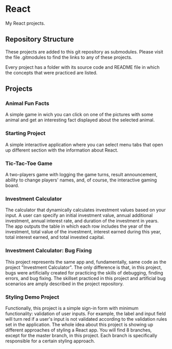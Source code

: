 # React

My React projects.

## Repository Structure

These projects are added to this git repository as submodules. Please visit the file .gitmodules to find the links to any of these projects.

Every project has a folder with its source code and README file in which the concepts that were practiced are listed.

## Projects

### Animal Fun Facts

A simple game in wich you can click on one of the pictures with some animal and get an interesting fact displayed about the selected animal.

### Starting Project

A simple interactive application where you can select menu tabs that open up different section with the information about React.

### Tic-Tac-Toe Game

A two-players game with logging the game turns, result announcement, ability to change players' names, and, of course, the interactive gaming board.

### Investment Calculator

The calculator that dynamically calculates investment values based on your input. A user can specify an initial investment value, annual additional investment, annual interest rate, and duration of the investment in years. The app outputs the table in which each row includes the year of the investment, total value of the investment, interest earned during this year, total interest earned, and total invested capital.

### Investment Calculator: Bug Fixing

This project represents the same app and, fundamentally, same code as the project "Investment Calculator". The only difference is that, in this project, bugs were artificially created for practicing the skills of debugging, finding errors, and bug fixing. The skillset practiced in this project and artificial bug scenarios are amply described in the project repository.

### Styling Demo Project

Functionally, this project is a simple sign-in form with minimum functionality: validation of user inputs. For example, the label and input field will turn red if a user's input is not validated according to the validation rules set in the application. The whole idea about this project is showing up different approaches of styling a React app. You will find 8 branches, except for the master branch, in this project. Each branch is specifically responsible for a certain styling approach.